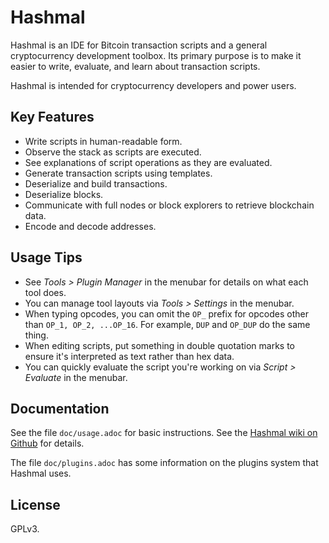 # Hashmal

Hashmal is an IDE for Bitcoin transaction scripts and a general cryptocurrency development toolbox. Its primary purpose is to make it easier to write, evaluate, and learn about transaction scripts.

Hashmal is intended for cryptocurrency developers and power users.

## Key Features

- Write scripts in human-readable form.
- Observe the stack as scripts are executed.
- See explanations of script operations as they are evaluated.
- Generate transaction scripts using templates.
- Deserialize and build transactions.
- Deserialize blocks.
- Communicate with full nodes or block explorers to retrieve blockchain data.
- Encode and decode addresses.

## Usage Tips

- See *Tools > Plugin Manager* in the menubar for details on what each tool does.
- You can manage tool layouts via *Tools > Settings* in the menubar.
- When typing opcodes, you can omit the `OP_` prefix for opcodes other than `OP_1, OP_2, ...OP_16`. For example, `DUP` and `OP_DUP` do the same thing.
- When editing scripts, put something in double quotation marks to ensure it's interpreted as text rather than hex data.
- You can quickly evaluate the script you're working on via *Script > Evaluate* in the menubar.

## Documentation

See the file `doc/usage.adoc` for basic instructions. See the [Hashmal wiki on Github](https://github.com/mazaclub/hashmal/wiki) for details.

The file `doc/plugins.adoc` has some information on the plugins system that Hashmal uses.


## License

GPLv3.
